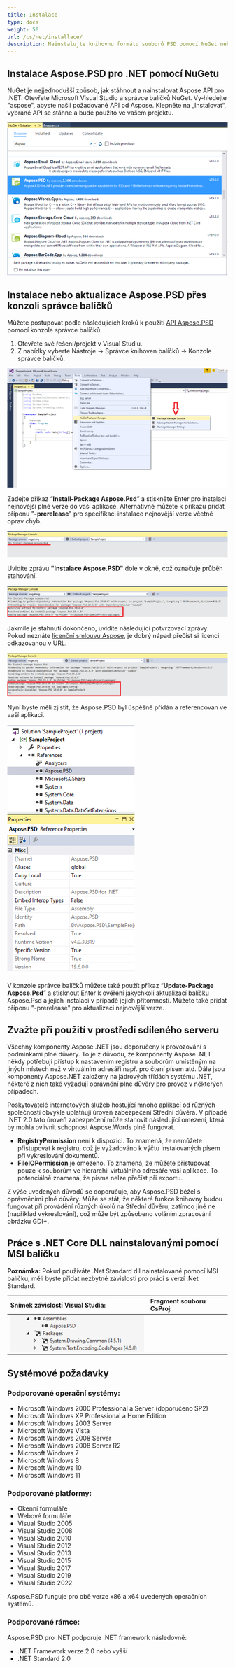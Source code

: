 ```yaml
---
title: Instalace
type: docs
weight: 50
url: /cs/net/installace/
description: Nainstalujte knihovnu formátu souborů PSD pomocí NuGet nebo konzole balíčků.
---
```


## **Instalace Aspose.PSD pro .NET pomocí NuGetu**
NuGet je nejjednodušší způsob, jak stáhnout a nainstalovat Aspose API pro .NET. Otevřete Microsoft Visual Studio a správce balíčků NuGet. Vy‐hledejte "aspose", abyste našli požadované API od Aspose. Klepněte na „Instalovat“, vybrané API se stáhne a bude použito ve vašem projektu.

![todo:image_alt_text](installation_1.png)
## **Instalace nebo aktualizace Aspose.PSD přes konzoli správce balíčků**
Můžete postupovat podle následujících kroků k použití [API Aspose.PSD](https://www.nuget.org/packages/Aspose.psd/) pomocí konzole správce balíčků:

1. Otevřete své řešení/projekt v Visual Studiu.
1. Z nabídky vyberte Nástroje -> Správce knihoven balíčků -> Konzole správce balíčků.

![todo:image_alt_text](installation_2.png)

Zadejte příkaz “**Install-Package Aspose.Psd**” a stiskněte Enter pro instalaci nejnovější plné verze do vaší aplikace. Alternativně můžete k příkazu přidat příponu "**-prerelease**" pro specifikaci instalace nejnovější verze včetně oprav chyb.

![todo:image_alt_text](installation_3.png)

Uvidíte zprávu **"Instalace Aspose.PSD"** dole v okně, což označuje průběh stahování.

![todo:image_alt_text](installation_4.png)

Jakmile je stáhnutí dokončeno, uvidíte následující potvrzovací zprávy. Pokud neznáte [licenční smlouvu Aspose](https://company.aspose.com/legal/eula), je dobrý nápad přečíst si licenci odkazovanou v URL.

![todo:image_alt_text](installation_5.png)

Nyní byste měli zjistit, že Aspose.PSD byl úspěšně přidán a referencován ve vaší aplikaci.

![todo:image_alt_text](installation_6.png)

V konzole správce balíčků můžete také použít příkaz “**Update-Package Aspose.Psd**” a stisknout Enter k ověření jakýchkoli aktualizací balíčku Aspose.Psd a jejich instalaci v případě jejich přítomnosti. Můžete také přidat příponu "-prerelease" pro aktualizaci nejnovější verze.
## **Zvažte při použití v prostředí sdíleného serveru**
Všechny komponenty Aspose .NET jsou doporučeny k provozování s podmínkami plné důvěry. To je z důvodu, že komponenty Aspose .NET někdy potřebují přístup k nastavením registru a souborům umístěným na jiných místech než v virtuálním adresáři např. pro čtení písem atd. Dále jsou komponenty Aspose.NET založeny na jádrových třídách systému .NET, některé z nich také vyžadují oprávnění plné důvěry pro provoz v některých případech.

Poskytovatelé internetových služeb hostující mnoho aplikací od různých společností obvykle uplatňují úroveň zabezpečení Střední důvěra. V případě .NET 2.0 tato úroveň zabezpečení může stanovit následující omezení, která by mohla ovlivnit schopnost Aspose.Words plně fungovat.

- **RegistryPermission** není k dispozici. To znamená, že nemůžete přistupovat k registru, což je vyžadováno k výčtu instalovaných písem při vykreslování dokumentů.
- **FileIOPermission** je omezeno. To znamená, že můžete přistupovat pouze k souborům ve hierarchii virtuálního adresáře vaší aplikace. To potenciálně znamená, že písma nelze přečíst při exportu.

Z výše uvedených důvodů se doporučuje, aby Aspose.PSD běžel s oprávněními plné důvěry. Může se stát, že některé funkce knihovny budou fungovat při provádění různých úkolů na Střední důvěru, zatímco jiné ne (například vykreslování), což může být způsobeno voláním zpracování obrázku GDI+.

## **Práce s .NET Core DLL nainstalovanými pomocí MSI balíčku**


**Poznámka:** Pokud používáte .Net Standard dll nainstalované pomocí MSI balíčku, měli byste přidat nezbytné závislosti pro práci s verzí .Net Standard.

|**Snímek závislostí Visual Studia:**|**Fragment souboru CsProj:**|
| :- | :- |
|![todo:image_alt_text](installation_7.png)|<ItemGroup><p></p><p>`    `<PackageReference Include="System.Drawing.Common" Version="4.5.1" /></p><p>`    `<PackageReference Include="System.Text.Encoding.CodePages" Version="4.5.0" /></p><p></p></ItemGroup>|
## **Systémové požadavky**
### **Podporované operační systémy:**
- Microsoft Windows 2000 Professional a Server (doporučeno SP2)
- Microsoft Windows XP Professional a Home Edition
- Microsoft Windows 2003 Server
- Microsoft Windows Vista
- Microsoft Windows 2008 Server
- Microsoft Windows 2008 Server R2
- Microsoft Windows 7
- Microsoft Windows 8
- Microsoft Windows 10
- Microsoft Windows 11
### **Podporované platformy:**
- Okenní formuláře
- Webové formuláře
- Visual Studio 2005
- Visual Studio 2008
- Visual Studio 2010
- Visual Studio 2012
- Visual Studio 2013
- Visual Studio 2015
- Visual Studio 2017
- Visual Studio 2019
- Visual Studio 2022

Aspose.PSD funguje pro obě verze x86 a x64 uvedených operačních systémů.
### **Podporované rámce:**
Aspose.PSD pro .NET podporuje .NET framework následovně:

- .NET Framework verze 2.0 nebo vyšší
- .NET Standard 2.0
